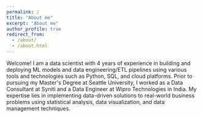 ```yaml
---
permalink: /
title: "About me"
excerpt: "About me"
author_profile: true
redirect_from: 
  - /about/
  - /about.html
---
```


Welcome! I am a data scientist with 4 years of experience in building and deploying ML models and data engineering/ETL pipelines using various tools and technologies such as Python, SQL, and cloud platforms. Prior to pursuing my Master's Degree at Seattle University, I worked as a Data Consultant at Syniti and a Data Engineer at Wipro Technologies in India. My expertise lies in implementing data-driven solutions to real-world business problems using statistical analysis, data visualization, and data management techniques.
